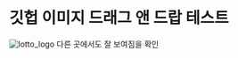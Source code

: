 # 깃헙 이미지 드래그 앤 드랍 테스트
![lotto_logo](https://user-images.githubusercontent.com/70330124/158827336-444de892-f1a3-4817-a77c-4e2866bbd126.jpg)
다른 곳에서도 잘 보여짐을 확인


<!--stackedit_data:
eyJoaXN0b3J5IjpbLTEzNjUxNTc2NzEsLTk2NDQyOTQ2MSwxMD
M4MTYzNjQwXX0=
-->